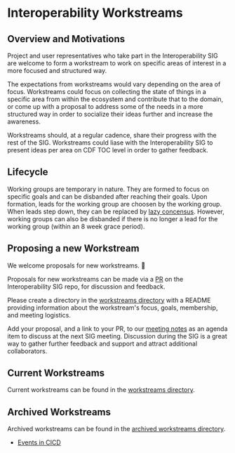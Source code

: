 # Interoperability Workstreams

## Overview and Motivations

Project and user representatives who take part in the Interoperability SIG are welcome to form a workstream to work on specific areas of interest in a more focused and structured way. 

The expectations from workstreams would vary depending on the area of focus. Workstreams could focus on collecting the state of things in a specific area from within the ecosystem and contribute that to the domain, or come up with a proposal to address some of the needs in a more structured way in order to socialize their ideas further and increase the awareness.

Workstreams should, at a regular cadence, share their progress with the rest of the SIG. Workstreams could liase with the Interoperability SIG to present ideas per area on CDF TOC level in order to gather feedback.

## Lifecycle

Working groups are temporary in nature. They are formed to focus on specific goals and can be disbanded after reaching their goals. Upon formation, leads for the working group are choosen by the working group. When leads step down, they can be replaced by [lazy concensus](https://wiki.openoffice.org/wiki/Documentation/FAQ/ProjectLevel/CommunityQuestions/What_is_%22Lazy_Consensus%22%3F). However, working groups can also be disbanded if there is no longer a lead for the working group (within an 8 week grace period).

## Proposing a new Workstream

We welcome proposals for new workstreams. 🎉

Proposals for new workstreams can be made via a [PR](https://github.com/cdfoundation/sig-interoperability/pulls) on the Interoperability SIG repo, for discussion and feedback. 

Please create a directory in the [workstreams directory](../workstreams/) with a README providing information about the workstream's focus, goals, membership, and meeting logistics. 

Add your proposal, and a link to your PR, to our [meeting notes](https://hackmd.io/@cdf-sig-interoperability/ry3TTB5DL) as an agenda item to discuss at the next SIG meeting. Discussion during the SIG is a great way to gather further feedback and support and attract additional collaborators.
 


## Current Workstreams

Current workstreams can be found in the [workstreams directory](../workstreams/).

## Archived Workstreams

Archived workstreams can be found in the [archived workstreams directory](../workstreams/archived/).

* [Events in CICD](../workstreams/archived/events_in_cicd/README.md)
